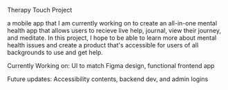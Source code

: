 Therapy Touch Project 

a mobile app that I am currently working on to create an all-in-one mental health app that allows users to recieve live help, journal, view their journey, and meditate. 
In this project, I hope to be able to learn more about mental health issues and create a product that's accessible for users of all backgrounds to use and get help.

Currently Working on: UI to match Figma design, functional frontend app 

Future updates: Accessibility contents, backend dev, and admin logins
